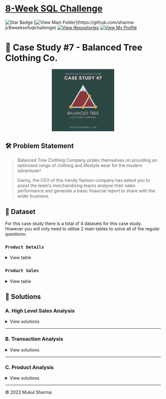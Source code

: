 # [8-Week SQL Challenge](https://8weeksqlchallenge.com/)
![Star Badge](https://img.shields.io/static/v1?label=%F0%9F%8C%9F&message=If%20Useful&style=style=flat&color=BC4E99)
[![View Main Folder](https://img.shields.io/badge/View-Main_Folder-971901?)](https://github.com/sharma-ji/8weeksofsqlchallenge)
[![View Repositories](https://img.shields.io/badge/View-My_Repositories-blue?logo=GitHub)](https://github.com/sharma-ji?tab=repositories)
[![View My Profile](https://img.shields.io/badge/View-My_Profile-green?logo=GitHub)](https://github.com/sharma-ji)


# 🌲 Case Study #7 - Balanced Tree Clothing Co.
<p align="center">
<img src="/IMG/org-7.png" width=40% height=40%>


## 🛠️ Problem Statement

> Balanced Tree Clothing Company prides themselves on providing an optimised range of clothing and lifestyle wear for the modern adventurer!
> 
> Danny, the CEO of this trendy fashion company has asked you to assist the team’s merchandising teams analyse their sales performance and generate a basic financial report to share with the wider business.

## 📂 Dataset
For this case study there is a total of 4 datasets for this case study. However you will only need to utilise 2 main tables to solve all of the regular questions:

### **```Product Details```**

<details>
<summary>
View table
</summary>

`balanced_tree.product_details` includes all information about the entire range that Balanced Clothing sells in their store.

| "product_id" | "price" | "product_name"                     | "category_id" | "segment_id" | "style_id" | "category_name" | "segment_name" | "style_name"          |
|--------------|---------|------------------------------------|---------------|--------------|------------|-----------------|----------------|-----------------------|
| "c4a632"     | 13      | "Navy Oversized Jeans - Womens"    | 1             | 3            | 7          | "Womens"        | "Jeans"        | "Navy Oversized"      |
| "e83aa3"     | 32      | "Black Straight Jeans - Womens"    | 1             | 3            | 8          | "Womens"        | "Jeans"        | "Black Straight"      |
| "e31d39"     | 10      | "Cream Relaxed Jeans - Womens"     | 1             | 3            | 9          | "Womens"        | "Jeans"        | "Cream Relaxed"       |
| "d5e9a6"     | 23      | "Khaki Suit Jacket - Womens"       | 1             | 4            | 10         | "Womens"        | "Jacket"       | "Khaki Suit"          |
| "72f5d4"     | 19      | "Indigo Rain Jacket - Womens"      | 1             | 4            | 11         | "Womens"        | "Jacket"       | "Indigo Rain"         |
| "9ec847"     | 54      | "Grey Fashion Jacket - Womens"     | 1             | 4            | 12         | "Womens"        | "Jacket"       | "Grey Fashion"        |
| "5d267b"     | 40      | "White Tee Shirt - Mens"           | 2             | 5            | 13         | "Mens"          | "Shirt"        | "White Tee"           |
| "c8d436"     | 10      | "Teal Button Up Shirt - Mens"      | 2             | 5            | 14         | "Mens"          | "Shirt"        | "Teal Button Up"      |
| "2a2353"     | 57      | "Blue Polo Shirt - Mens"           | 2             | 5            | 15         | "Mens"          | "Shirt"        | "Blue Polo"           |
| "f084eb"     | 36      | "Navy Solid Socks - Mens"          | 2             | 6            | 16         | "Mens"          | "Socks"        | "Navy Solid"          |
| "b9a74d"     | 17      | "White Striped Socks - Mens"       | 2             | 6            | 17         | "Mens"          | "Socks"        | "White Striped"       |
| "2feb6b"     | 29      | "Pink Fluro Polkadot Socks - Mens" | 2             | 6            | 18         | "Mens"          | "Socks"        | "Pink Fluro Polkadot" |

</details>

### **```Product Sales```**

<details>
<summary>
View table
</summary>

`balanced_tree.sales` contains product level information for all the transactions made for Balanced Tree including quantity, price, percentage discount, member status, a transaction ID and also the transaction timestamp.

Below is the display of the first 10 rows in this dataset:


| "prod_id" | "qty" | "price" | "discount" | "member" | "txn_id" | "start_txn_time"           |
|-----------|-------|---------|------------|----------|----------|----------------------------|
| "c4a632"  | 4     | 13      | 17         | True     | "54f307" | "2021-02-13 01:59:43.296"  |
| "5d267b"  | 4     | 40      | 17         | True     | "54f307" | "2021-02-13 01:59:43.296"  |
| "b9a74d"  | 4     | 17      | 17         | True     | "54f307" | "2021-02-13 01:59:43.296"  |
| "2feb6b"  | 2     | 29      | 17         | True     | "54f307" | "2021-02-13 01:59:43.296"  |
| "c4a632"  | 5     | 13      | 21         | True     | "26cc98" | "2021-01-19 01:39:00.3456" |
| "e31d39"  | 2     | 10      | 21         | True     | "26cc98" | "2021-01-19 01:39:00.3456" |
| "72f5d4"  | 3     | 19      | 21         | True     | "26cc98" | "2021-01-19 01:39:00.3456" |
| "2a2353"  | 3     | 57      | 21         | True     | "26cc98" | "2021-01-19 01:39:00.3456" |
| "f084eb"  | 3     | 36      | 21         | True     | "26cc98" | "2021-01-19 01:39:00.3456" |
| "c4a632"  | 1     | 13      | 21         | False    | "ef648d" | "2021-01-27 02:18:17.1648" |

</details>

## 🚀 Solutions
### **A. High Level Sales Analysis**

<details>
<summary>
View solutions
</summary>

**Q1. What was the total quantity sold for all products?**
```sql
select sum(qty) as total_products_sold from balanced_tree.sales;
```

**Result:**
| total_products_sold |
|---------------|
| 45216         |


**Q2. What is the total generated revenue for all products before discounts?**
```sql
select sum(price*qty) as total_revenue from balanced_tree.sales;
```

**Result:**
| total_revenue |
|-----------------|
| 1289453         |

**Q3. What was the total discount amount for all products?**
```sql
select sum(price*qty*discount/100) as total_discount from balanced_tree.sales;
```

**Result:**
| total_discount |
|------------------|
| 156229.1400           |


</details>

---

### **B. Transaction Analysis**

<details>
<summary>
View solutions
</summary>

**Q1. How many unique transactions were there?**

```sql
select count(distinct txn_id) as total_unique_txn from balanced_tree.sales;
```


**Result:**
| total_unique_txn |
|--------------|
| 2500         |


**Q2. What is the average unique products purchased in each transaction?**
```sql
with temp_cte as(select txn_id, count(distinct prod_id) as unique_prod 
from balanced_tree.sales
group by txn_id)

select avg(UNIQUE_PROD) as avg_unique_PROD
from temp_cte;
```

**Result:**

| avg_unique_PROD |
|------------------|
| 6.0380            |



**Q3. What are the 25th, 50th and 75th percentile values for the revenue per transaction?**
```sql
with temp_cte as(select txn_id, sum(qty*price*(1-discount/100))/count(txn_id) as revenue_per_txn from
balanced_tree.sales
group by txn_id),

temp_cte2 as( select txn_id, revenue_per_txn,
round(PERCENT_RANK() over(order by revenue_per_txn),2)percentile
from temp_Cte)

select percentile, avg(revenue_per_txn) as revenue_per_txn from temp_cte2 
where percentile in (0.25,0.50,0.75)
group by percentile;
```

**Result:**
| percentile | revenue_per_txn |
|------------|-----------------|
| 0.25       | 59.434057618800 |
| 0.5        | 73.524657242083 |
| 0.75       | 88.744221904800 |



**Q4. What is the average discount value per transaction?**
```sql
with temp_cte as(select txn_id, sum(price*qty*discount/100) as avg_discount_per_txn
from balanced_tree.sales
group by txn_id)

select avg(avg_discount_per_txn) as avg_discount_per_txn from temp_cte; 
```

**Result:**
| avg_discount_per_txn |
|-----------------------|
| 62.49165600          |


**Q5. What is the percentage split of all transactions for members vs non-members?**
```sql
select distinct member,count(txn_id) over(partition by member)/count(txn_id) over() perc
from (select distinct txn_id, member from balanced_tree.sales) a;
```

**Result:**
| member | perc   |
|--------|--------|
| f      | 0.3980 |
| t      | 0.6020 |




**Q6. What is the average revenue for member transactions and non-member transactions?**
```sql
select member, avg(qty*price*(1-discount/100)) as avg_revenue from balanced_tree.sales
group by member;
```

**Result:**

| member | avg_revenue |
|--------|-------------|
| t      | 75.43054078 |
| f      | 74.53558668 |



</details>

---

### **C. Product Analysis**

<details>
<summary>
View solutions
</summary>

**Q1. What are the top 3 products by total revenue before discount?**
```sql
with temp_cte as (select prod_id, sum(qty*price) as revenue from balanced_tree.sales
group by prod_id)

select b.product_name, a.revenue from temp_cte a
left join balanced_tree.product_details b
on a.prod_id = b.product_id
order by a.revenue desc
limit 3;
```

**Result:**
| product_name                 | revenue |
|--------------------------------|-----------------|
| "Blue Polo Shirt - Mens"       | 217683          |
| "Grey Fashion Jacket - Womens" | 209304          |
| "White Tee Shirt - Mens"       | 152000          |




**Q2. What is the total quantity, revenue and discount for each segment?**
```sql
select b.segment_name, sum(a.qty) as total_quantity, 
sum(a.qty*a.price*(1-a.discount/100)) as revenue,
sum(a.qty*a.price*a.discount/100) as discount
from balanced_tree.sales a
left join balanced_tree.product_details b
on a.prod_id = b.product_id
group by b.segment_name;
```

**Result:**
| segment_name | total_quantity | revenue     | discount   |
|--------------|----------------|-------------|------------|
| Jeans        | 11349          | 183006.0300 | 25343.9700 |
| Shirt        | 11265          | 356548.7300 | 49594.2700 |
| Socks        | 11217          | 270963.5600 | 37013.4400 |
| Jacket       | 11385          | 322705.5400 | 44277.4600 |



**Q3. What is the top selling product for each segment?**
```sql
with temp_cte as(
    select b.segment_name, b.product_name, count(a.prod_id) as counts
    from balanced_tree.sales a
left join balanced_tree.product_details b
on a.prod_id = b.product_id
group by b.segment_name, b.product_name
),
temp_cte2 as(
    select segment_name, product_name, counts,
    dense_rank() over(partition by segment_name order by counts desc) ranking
    from temp_cte
)

select * from temp_cte2 where ranking =1;;
```

**Result:**
| segment_name | product_name                  | counts | ranking |
|--------------|-------------------------------|--------|---------|
| Jacket       | Grey Fashion Jacket - Womens  | 1275   | 1       |
| Jeans        | Navy Oversized Jeans - Womens | 1274   | 1       |
| Shirt        | White Tee Shirt - Mens        | 1268   | 1       |
| Shirt        | Blue Polo Shirt - Mens        | 1268   | 1       |
| Socks        | Navy Solid Socks - Mens       | 1281   | 1       |



**Q4. What is the total quantity, revenue and discount for each category?**
```sql
select b.category_name, sum(a.qty) as total_quantity, 
sum(a.qty*a.price*(1-a.discount/100)) as revenue,
sum(a.qty*a.price*a.discount/100) as discount
from balanced_tree.sales a
left join balanced_tree.product_details b
on a.prod_id = b.product_id
group by b.category_name;
```

**Result:**
| category_name | total_quantity | revenue     | discount   |
|---------------|----------------|-------------|------------|
| Womens        | 22734          | 505711.5700 | 69621.4300 |
| Mens          | 22482          | 627512.2900 | 86607.7100 |




**Q5. What is the top selling product for each category?**
```sql
with temp_cte as(
    select b.category_name, b.product_name, count(a.prod_id) as counts
    from balanced_tree.sales a
left join balanced_tree.product_details b
on a.prod_id = b.product_id
group by b.category_name, b.product_name
),
temp_cte2 as(
    select category_name, product_name, counts,
    dense_rank() over(partition by category_name order by counts desc) ranking
    from temp_cte
)

select * from temp_cte2 where ranking =1;
```

**Result:**

| category_name | product_name                 | counts | ranking |
|---------------|------------------------------|--------|---------|
| Mens          | Navy Solid Socks - Mens      | 1281   | 1       |
| Womens        | Grey Fashion Jacket - Womens | 1275   | 1       |


**Q6. What is the percentage split of revenue by product for each segment?**
```sql
with temp_cte as(
    select b.segment_name, b.product_name,
sum(a.qty*a.price*(1-a.discount/100)) as revenue
from balanced_tree.sales a
left join balanced_tree.product_details b
on a.prod_id = b.product_id
group by b.segment_name, b.product_name
)

select segment_name, product_name,
revenue, round(revenue*100/sum(revenue) over(partition by segment_name),2) as revenue_prct
from temp_cte; 
```

**Result:**

| segment_name | product_name                     | revenue     | revenue_prct |
|--------------|----------------------------------|-------------|--------------|
| Jacket       | Indigo Rain Jacket - Womens      | 62740.4700  | 19.44        |
| Jacket       | Khaki Suit Jacket - Womens       | 76052.9500  | 23.57        |
| Jacket       | Grey Fashion Jacket - Womens     | 183912.1200 | 56.99        |
| Jeans        | Navy Oversized Jeans - Womens    | 43992.3900  | 24.04        |
| Jeans        | Black Straight Jeans - Womens    | 106407.0400 | 58.14        |
| Jeans        | Cream Relaxed Jeans - Womens     | 32606.6000  | 17.82        |
| Shirt        | White Tee Shirt - Mens           | 133622.4000 | 37.48        |
| Shirt        | Blue Polo Shirt - Mens           | 190863.9300 | 53.53        |
| Shirt        | Teal Button Up Shirt - Mens      | 32062.4000  | 8.99         |
| Socks        | White Striped Socks - Mens       | 54724.1900  | 20.20        |
| Socks        | Pink Fluro Polkadot Socks - Mens | 96377.7300  | 35.57        |
| Socks        | Navy Solid Socks - Mens          | 119861.6400 | 44.24        |




**Q7. What is the percentage split of revenue by segment for each category?**
```sql
with temp_cte as(
    select b.category_name, b.segment_name, 
sum(a.qty*a.price*(1-a.discount/100)) as revenue
from balanced_tree.sales a
left join balanced_tree.product_details b
on a.prod_id = b.product_id
group by b.category_name, b.segment_name
)

select category_name, segment_name,
revenue, revenue*100/sum(revenue) over(partition by category_name) as revenue_prct
from temp_cte; 
```

**Result:**
| category_name | segment_name | revenue     | revenue_prct |
|---------------|--------------|-------------|--------------|
| Mens          | Shirt        | 356548.7300 | 56.81940190  |
| Mens          | Socks        | 270963.5600 | 43.18059810  |
| Womens        | Jeans        | 183006.0300 | 36.18782738  |
| Womens        | Jacket       | 322705.5400 | 63.81217262  |

**Q8. What is the percentage split of total revenue by category?**
```sql
with temp_cte as(
    select b.category_name,
sum(a.qty*a.price*(1-a.discount/100)) as revenue
from balanced_tree.sales a
left join balanced_tree.product_details b
on a.prod_id = b.product_id
group by b.category_name
)

select category_name,
revenue, revenue*100/sum(revenue) over() as revenue_prct
from temp_cte; 
```

**Result:**
| category_name | revenue     | revenue_prct |
|---------------|-------------|--------------|
| Womens        | 505711.5700 | 44.62591972  |
| Mens          | 627512.2900 | 55.37408028  |



**Q9. What is the total transaction “penetration” for each product?**
```sql
with temp_cte as(
    select prod_id,
    count(distinct txn_id) as prod_txn
    from balanced_tree.sales
    group by prod_id
),
temp_cte2 as(
    select count(distinct txn_id) as total_txn
    from
    balanced_tree.sales
)

select c.product_name,
    (100 * a.prod_txn /b.total_txn) as
    penetration_percentage
    from temp_cte a
    cross join temp_cte2 b
    left join balanced_tree.product_details c
    on a.prod_id = c.product_id
    order by penetration_percentage desc;
```

**Result:**
| product_name                     | penetration_percentage |
|----------------------------------|------------------------|
| Navy Solid Socks - Mens          | 51.2400                |
| Grey Fashion Jacket - Womens     | 51.0000                |
| Navy Oversized Jeans - Womens    | 50.9600                |
| Blue Polo Shirt - Mens           | 50.7200                |
| White Tee Shirt - Mens           | 50.7200                |
| Pink Fluro Polkadot Socks - Mens | 50.3200                |
| Indigo Rain Jacket - Womens      | 50.0000                |
| Khaki Suit Jacket - Womens       | 49.8800                |
| Black Straight Jeans - Womens    | 49.8400                |
| White Striped Socks - Mens       | 49.7200                |
| Cream Relaxed Jeans - Womens     | 49.7200                |
| Teal Button Up Shirt - Mens      | 49.6800                |



**Q10.  What is the most common combination of at least 1 quantity of any 3 products in a 1 single transaction?**
```sql
yet to be done
```

</details>

---
<p>&copy; 2022 Mukul Sharma</p>